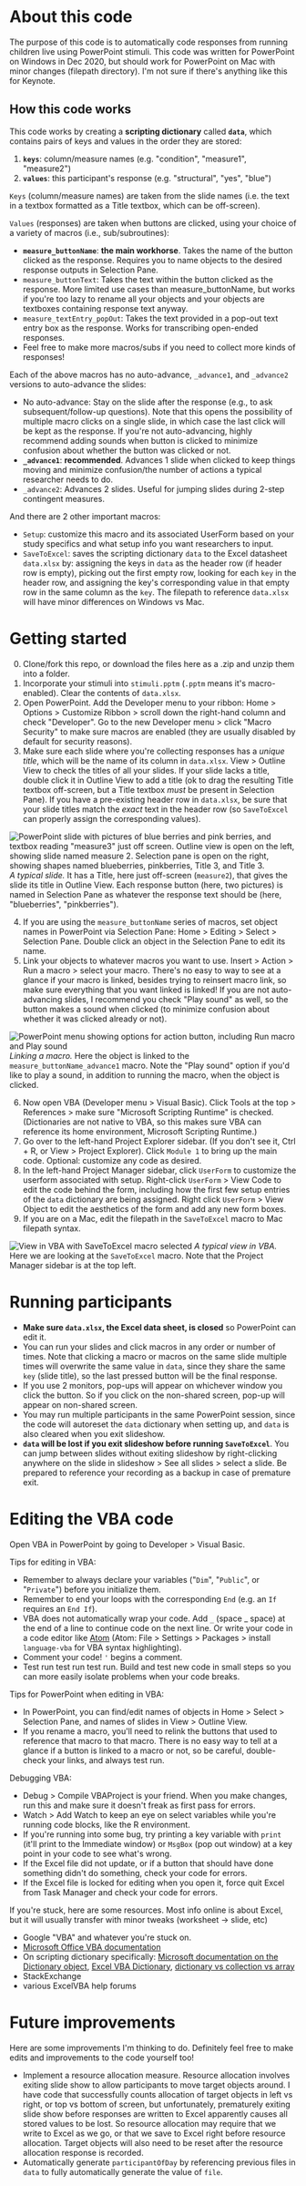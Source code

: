 # About this code
The purpose of this code is to automatically code responses from running children live using PowerPoint stimuli. This code was written for PowerPoint on Windows in Dec 2020, but should work for PowerPoint on Mac with minor changes (filepath directory). I'm not sure if there's anything like this for Keynote.

## How this code works
This code works by creating a **scripting dictionary** called **`data`**, which contains pairs of keys and values in the order they are stored:
1. **`keys`**: column/measure names (e.g. "condition", "measure1", "measure2")
2. **`values`**: this participant's response (e.g. "structural", "yes", "blue")

`Keys` (column/measure names) are taken from the slide names (i.e. the text in a textbox formatted as a Title textbox, which can be off-screen).

`Values` (responses) are taken when buttons are clicked, using your choice of a variety of macros (i.e., sub/subroutines):
- **`measure_buttonName`**: **the main workhorse**. Takes the name of the button clicked as the response. Requires you to name objects to the desired response outputs in Selection Pane.
- `measure_buttonText`: Takes the text within the button clicked as the response. More limited use cases than measure_buttonName, but works if you're too lazy to rename all your objects and your objects are textboxes containing response text anyway.
- `measure_textEntry_popOut`: Takes the text provided in a pop-out text entry box as the response. Works for transcribing open-ended responses.
- Feel free to make more macros/subs if you need to collect more kinds of responses!

Each of the above macros has no auto-advance, `_advance1`, and `_advance2` versions to auto-advance the slides:
- No auto-advance: Stay on the slide after the response (e.g., to ask subsequent/follow-up questions). Note that this opens the possibility of multiple macro clicks on a single slide, in which case the last click will be kept as the response. If you're not auto-advancing, highly recommend adding sounds when button is clicked to minimize confusion about whether the button was clicked or not.
- **`_advance1`**: **recommended**. Advances 1 slide when clicked to keep things moving and minimize confusion/the number of actions a typical researcher needs to do.
- `_advance2`: Advances 2 slides. Useful for jumping slides during 2-step contingent measures.

And there are 2 other important macros:
- `Setup`: customize this macro and its associated UserForm based on your study specifics and what setup info you want researchers to input.
- `SaveToExcel`: saves the scripting dictionary `data` to the Excel datasheet `data.xlsx` by: assigning the keys in `data` as the header row (if header row is empty), picking out the first empty row, looking for each `key` in the header row, and assigning the key's corresponding value in that empty row in the same column as the `key`. The filepath to reference `data.xlsx` will have minor differences on Windows vs Mac.


# Getting started
0. Clone/fork this repo, or download the files here as a .zip and unzip them into a folder.
1. Incorporate your stimuli into `stimuli.pptm` (`.pptm` means it's macro-enabled). Clear the contents of `data.xlsx`.
2. Open PowerPoint. Add the Developer menu to your ribbon: Home > Options > Customize Ribbon > scroll down the right-hand column and check "Developer". Go to the new Developer menu > click "Macro Security" to make sure macros are enabled (they are usually disabled by default for security reasons).
3. Make sure each slide where you're collecting responses has a *unique title*, which will be the name of its column in `data.xlsx`. View > Outline View to check the titles of all your slides. If your slide lacks a title, double click it in Outline View to add a title (ok to drag the resulting Title textbox off-screen, but a Title textbox *must* be present in Selection Pane). If you have a pre-existing header row in `data.xlsx`, be sure that your slide titles match the *exact* text in the header row (so `SaveToExcel` can properly assign the corresponding values).

![PowerPoint slide with pictures of blue berries and pink berries, and textbox reading "measure3" just off screen. Outline view is open on the left, showing slide named measure 2. Selection pane is open on the right, showing shapes named blueberries, pinkberries, Title 3, and Title 3.](/readme_images/slide.png)
_A typical slide._ It has a Title, here just off-screen (`measure2`), that gives the slide its title in Outline View. Each response button (here, two pictures) is named in Selection Pane as whatever the response text should be (here, "blueberries", "pinkberries").

4. If you are using the `measure_buttonName` series of macros, set object names in PowerPoint via Selection Pane: Home > Editing > Select > Selection Pane. Double click an object in the Selection Pane to edit its name.
5. Link your objects to whatever macros you want to use. Insert > Action > Run a macro > select your macro. There's no easy to way to see at a glance if your macro is linked, besides trying to reinsert macro link, so make sure everything that you want linked is linked! If you are not auto-advancing slides, I recommend you check "Play sound" as well, so the button makes a sound when clicked (to minimize confusion about whether it was clicked already or not).

![PowerPoint menu showing options for action button, including Run macro and Play sound](/readme_images/linkToMacro.png)
_Linking a macro._ Here the object is linked to the `measure_buttonName_advance1` macro. Note the "Play sound" option if you'd like to play a sound, in addition to running the macro, when the object is clicked.

6. Now open VBA (Developer menu > Visual Basic).  Click Tools at the top > References > make sure "Microsoft Scripting Runtime" is checked. (Dictionaries are not native to VBA, so this makes sure VBA can reference its home environment, Microsoft Scripting Runtime.)
7. Go over to the left-hand Project Explorer sidebar. (If you don't see it, Ctrl + R, or View > Project Explorer). Click `Module 1` to bring up the main code. Optional: customize any code as desired.
8. In the left-hand Project Manager sidebar, click `UserForm` to customize the userform associated with setup. Right-click `UserForm` > View Code to edit the code behind the form, including how the first few setup entries of the `data` dictionary are being assigned. Right click `UserForm` > View Object to edit the aesthetics of the form and add any new form boxes.
9. If you are on a Mac, edit the filepath in the `SaveToExcel` macro to Mac filepath syntax.

![View in VBA with SaveToExcel macro selected](/readme_images/VBA.png)
_A typical view in VBA._ Here we are looking at the `SaveToExcel` macro. Note that the Project Manager sidebar is at the top left.

# Running participants
- **Make sure `data.xlsx`, the Excel data sheet, is closed** so PowerPoint can edit it.
- You can run your slides and click macros in any order or number of times. Note that clicking a macro or macros on the same slide multiple times will overwrite the same value in `data`, since they share the same `key` (slide title), so the last pressed button will be the final response.
- If you use 2 monitors, pop-ups will appear on whichever window you click the button. So if you click on the non-shared screen, pop-up will appear on non-shared screen.
- You may run multiple participants in the same PowerPoint session, since the code will autoreset the `data` dictionary when setting up, and `data` is also cleared when you exit slideshow.
- **`data` will be lost if you exit slideshow before running `SaveToExcel`**. You can jump between slides without exiting slideshow by right-clicking anywhere on the slide in slideshow > See all slides > select a slide. Be prepared to reference your recording as a backup in case of premature exit.

# Editing the VBA code
Open VBA in PowerPoint by going to Developer > Visual Basic.

Tips for editing in VBA:
- Remember to always declare your variables ("`Dim`", "`Public`", or "`Private`") before you initialize them.
- Remember to end your loops with the corresponding `End` (e.g. an `If` requires an `End If`).
- VBA does not automatically wrap your code. Add ` _ ` (space _ space) at the end of a line to continue code on the next line. Or write your code in a code editor like [Atom](https://atom.io/) (Atom: File > Settings > Packages > install `language-vba` for VBA syntax highlighting).
- Comment your code! `'` begins a comment.
- Test run test run test run. Build and test new code in small steps so you can more easily isolate problems when your code breaks.

Tips for PowerPoint when editing in VBA:
- In PowerPoint, you can find/edit names of objects in Home > Select > Selection Pane, and names of slides in View > Outline View.
- If you rename a macro, you'll need to relink the buttons that used to reference that macro to that macro. There is no easy way to tell at a glance if a button is linked to a macro or not, so be careful, double-check your links, and always test run.

Debugging VBA:
- Debug > Compile VBAProject is your friend. When you make changes, run this and make sure it doesn't freak as first pass for errors.
- Watch > Add Watch to keep an eye on select variables while you're running code blocks, like the R environment.
- If you're running into some bug, try printing a key variable with `print` (it'll print to the Immediate window) or `MsgBox` (pop out window) at a key point in your code to see what's wrong.
- If the Excel file did not update, or if a button that should have done something didn't do something, check your code for errors.
- If the Excel file is locked for editing when you open it, force quit Excel from Task Manager and check your code for errors.

If you're stuck, here are some resources. Most info online is about Excel, but it will usually transfer with minor tweaks (worksheet -> slide, etc)
- Google "VBA" and whatever you're stuck on.
- [Microsoft Office VBA documentation](https://docs.microsoft.com/en-us/office/vba/api/overview/powerpoint)
- On scripting dictionary specifically: [Microsoft documentation on the Dictionary object](https://docs.microsoft.com/en-us/office/vba/language/reference/user-interface-help/dictionary-object), [Excel VBA Dictionary](https://excelmacromastery.com/vba-dictionary), [dictionary vs collection vs array](https://stackoverflow.com/questions/32479842/comparison-of-dictionary-collections-and-arrays)
- StackExchange
- various ExcelVBA help forums

# Future improvements
Here are some improvements I'm thinking to do. Definitely feel free to make edits and improvements to the code yourself too!
- Implement a resource allocation measure. Resource allocation involves exiting slide show to allow participants to move target objects around. I have code that successfully counts allocation of target objects in left vs right, or top vs bottom of screen, but unfortunately, prematurely exiting slide show before responses are written to Excel apparently causes all stored values to be lost. So resource allocation may require that we write to Excel as we go, or that we save to Excel right before resource allocation. Target objects will also need to be reset after the resource allocation response is recorded.
- Automatically generate `participantOfDay` by referencing previous files in `data` to fully automatically generate the value of `file`.
